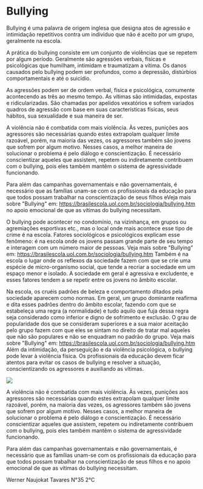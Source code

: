 # Bullying
Bullying é uma palavra de origem inglesa que designa atos de agressão e intimidação repetitivos contra um indivíduo que não é aceito por um grupo, geralmente na escola.

A prática do bullying consiste em um conjunto de violências que se repetem por algum período. Geralmente são agressões verbais, físicas e psicológicas que humilham, intimidam e traumatizam a vítima. Os danos causados pelo bullying podem ser profundos, como a depressão, distúrbios comportamentais e até o suicídio.


As agressões podem ser de ordem verbal, física e psicológica, comumente acontecendo as três ao mesmo tempo. As vítimas são intimidadas, expostas e ridicularizadas. São chamadas por apelidos vexatórios e sofrem variados quadros de agressão com base em suas características físicas, seus hábitos, sua sexualidade e sua maneira de ser.


A violência não é combatida com mais violência. Às vezes, punições aos agressores são necessárias quando estes extrapolam qualquer limite razoável, porém, na maioria das vezes, os agressores também são jovens que sofrem por algum motivo. Nesses casos, a melhor maneira de solucionar o problema é pelo diálogo e conscientização. É necessário conscientizar aqueles que assistem, repetem ou indiretamente contribuem com o bullying, pois eles também mantêm o sistema de agressividade funcionando.

Para além das campanhas governamentais e não governamentais, é necessário que as famílias unam-se com os profissionais da educação para que todos possam trabalhar na conscientização de seus filhos eVeja mais sobre "Bullying" em: https://brasilescola.uol.com.br/sociologia/bullying.htm no apoio emocional de que as vítimas do bullying necessitam.


O bullying pode acontecer no condomínio, na vizinhança, em grupos ou agremiações esportivas etc., mas o local onde mais acontece esse tipo de crime é na escola. Fatores sociológicos e psicológicos explicam esse fenômeno: é na escola onde os jovens passam grande parte de seu tempo e interagem com um número maior de pessoas.
Veja mais sobre "Bullying" em: https://brasilescola.uol.com.br/sociologia/bullying.htm
Também é na escola o lugar onde os reflexos da sociedade fazem com que se crie uma espécie de micro-organismo social, que tende a recriar a sociedade em um espaço menor e isolado. A sociedade em geral é agressiva e excludente, e esses fatores tendem a se repetir entre os jovens no âmbito escolar.

Na escola, os cruéis padrões de beleza e comportamento ditados pela sociedade aparecem como normas. Em geral, um grupo dominante reafirma e dita esses padrões dentro do âmbito escolar, fazendo com que se estabeleça uma regra (a normalidade) e tudo aquilo que fuja dessa regra seja considerado como inferior e digno de sofrimento e exclusão. O grau de popularidade dos que se consideram superiores e a sua maior aceitação pelo grupo fazem com que eles se sintam no direito de tratar mal aqueles que não são populares e não se enquadram no padrão do grupo.
Veja mais sobre "Bullying" em: https://brasilescola.uol.com.br/sociologia/bullying.htm
Além da intimidação, da perseguição e da violência psicológica, o bullying pode levar à violência física. Os profissionais da educação devem ficar atentos para evitar os casos de bullying e resolver a situação, conscientizando os agressores e auxiliando as vítimas.


![](https://s5.static.brasilescola.uol.com.br/img/2019/09/isolamento-social.jpg)


A violência não é combatida com mais violência. Às vezes, punições aos agressores são necessárias quando estes extrapolam qualquer limite razoável, porém, na maioria das vezes, os agressores também são jovens que sofrem por algum motivo. Nesses casos, a melhor maneira de solucionar o problema é pelo diálogo e conscientização. É necessário conscientizar aqueles que assistem, repetem ou indiretamente contribuem com o bullying, pois eles também mantêm o sistema de agressividade funcionando.

Para além das campanhas governamentais e não governamentais, é necessário que as famílias unam-se com os profissionais da educação para que todos possam trabalhar na conscientização de seus filhos e no apoio emocional de que as vítimas do bullying necessitam.


Werner Naujokat Tavares      N°35      2°C 
